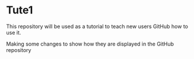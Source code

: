 # Tute1
This repository will be used as a tutorial to teach new users  GitHub how to use it.

Making some changes to show how they are displayed in the GitHub repository


